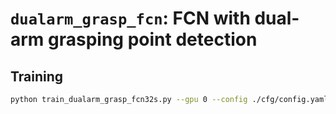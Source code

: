 # `dualarm_grasp_fcn`: FCN with dual-arm grasping point detection

## Training

```bash
python train_dualarm_grasp_fcn32s.py --gpu 0 --config ./cfg/config.yaml
```
